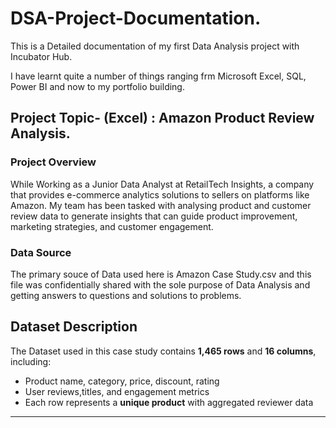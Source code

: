 # DSA-Project-Documentation.
This is a Detailed documentation of my first Data Analysis project with Incubator Hub. 

I have learnt quite a number of things ranging frm Microsoft Excel, SQL, Power BI and now to my portfolio building.

## Project Topic- (Excel) : Amazon Product Review Analysis.

### Project Overview

While Working as a Junior Data Analyst at RetailTech Insights, a company that provides
e-commerce analytics solutions to sellers on platforms like Amazon. My team has been
tasked with analysing product and customer review data to generate insights that can
guide product improvement, marketing strategies, and customer engagement.

### Data Source

The primary souce of Data used here is Amazon Case Study.csv and this file was confidentially shared with the sole purpose of Data Analysis and getting answers to questions and solutions to problems.

## Dataset Description

The Dataset used in this case study contains **1,465 rows** and **16 columns**, including:

- Product name, category, price, discount, rating
- User reviews,titles, and engagement metrics
- Each row represents a **unique product** with aggregated reviewer data

---
